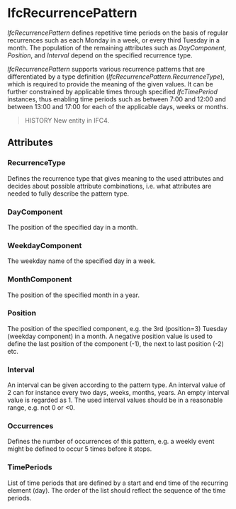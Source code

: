 # IfcRecurrencePattern

_IfcRecurrencePattern_ defines repetitive time periods on the basis of regular recurrences such as each Monday in a week, or every third Tuesday in a month. The population of the remaining attributes such as _DayComponent_, _Position_, and _Interval_ depend on the specified recurrence type.
<!-- end of short definition -->


_IfcRecurrencePattern_ supports various recurrence patterns that are differentiated by a type definition (_IfcRecurrencePattern.RecurrenceType_), which is required to provide the meaning of the given values. It can be further constrained by applicable times through specified _IfcTimePeriod_ instances, thus enabling time periods such as between 7:00 and 12:00 and between 13:00 and 17:00 for each of the applicable days, weeks or months.

> HISTORY New entity in IFC4.

## Attributes

### RecurrenceType
Defines the recurrence type that gives meaning to the used
  attributes and decides about possible attribute
  combinations, i.e. what attributes are needed to fully
  describe the pattern type.

### DayComponent
The position of the specified day in a month.

### WeekdayComponent
The weekday name of the specified day in a week.

### MonthComponent
The position of the specified month in a year.

### Position
The position of the specified component, e.g. the 3rd
  (position=3) Tuesday (weekday component) in a month. A
  negative position value is used to define the last position
  of the component (-1), the next to last position (-2) etc.

### Interval
An interval can be given according to the pattern type. An
  interval value of 2 can for instance every two days, weeks,
  months, years. An empty interval value is regarded as 1. The
  used interval values should be in a reasonable range, e.g.
  not 0 or <0.

### Occurrences
Defines the number of occurrences of this pattern, e.g. a weekly
  event might be defined to occur 5 times before it stops.

### TimePeriods
List of time periods that are defined by a start and end time
  of the recurring element (day). The order of the list should
  reflect the sequence of the time periods.
